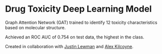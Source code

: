 # Drug Toxicity Deep Learning Model

Graph Attention Network (GAT) trained to identify 12 toxicity characteristics based on molecular structure.

Achieved an ROC AUC of 0.754 on test data, the highest in the class.

Created in collaboration with [Justin Lewman](https://www.linkedin.com/in/justin-lewman-48193a204) and [Alex Kilcoyne](https://www.linkedin.com/in/alex-kilcoyne-151103220).
